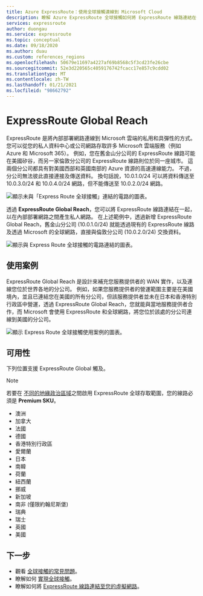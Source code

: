 ```yaml
---
title: Azure ExpressRoute：使用全球接觸連線到 Microsoft Cloud
description: 瞭解 Azure ExpressRoute 全球接觸如何將 ExpressRoute 線路連結在一起，以在您的內部部署網路之間建立私人網路。
services: expressroute
author: duongau
ms.service: expressroute
ms.topic: conceptual
ms.date: 09/18/2020
ms.author: duau
ms.custom: references_regions
ms.openlocfilehash: 50679e11697a4227af69b8568c5f3cd23fe26cbe
ms.sourcegitcommit: 52e3d220565c4059176742fcacc17e857c9cdd02
ms.translationtype: MT
ms.contentlocale: zh-TW
ms.lasthandoff: 01/21/2021
ms.locfileid: "98662792"
---
```

# <a name="expressroute-global-reach"></a>ExpressRoute Global Reach
ExpressRoute 是將內部部署網路連線到 Microsoft 雲端的私用和具彈性的方式。 您可以從您的私人資料中心或公司網路存取許多 Microsoft 雲端服務（例如 Azure 和 Microsoft 365）。 例如，您在舊金山分公司的 ExpressRoute 線路可能在美國矽谷，而另一家倫敦分公司的 ExpressRoute 線路則位於同一座城市。 這兩個分公司都具有對美國西部和英國南部的 Azure 資源的高速連線能力。 不過，分公司無法彼此直接連接及傳送資料。 換句話說，10.0.1.0/24 可以將資料傳送至 10.0.3.0/24 和 10.0.4.0/24 網路，但不能傳送至 10.0.2.0/24 網路。

![顯示未與「Express Route 全球接觸」連結的電路的圖表。][1]

透過 **ExpressRoute Global Reach**，您可以將 ExpressRoute 線路連結在一起，以在內部部署網路之間產生私人網路。 在上述範例中，透過新增 ExpressRoute Global Reach，舊金山分公司 (10.0.1.0/24) 就能透過現有的 ExpressRoute 線路及透過 Microsoft 的全球網路，直接與倫敦分公司 (10.0.2.0/24) 交換資料。 

![顯示與 Express Route 全球接觸的電路連結的圖表。][2]

## <a name="use-case"></a>使用案例
ExpressRoute Global Reach 是設計來補充您服務提供者的 WAN 實作，以及連線您位於世界各地的分公司。 例如，如果您服務提供者的營運範圍主要是在美國境內，並且已連結您在美國的所有分公司，但該服務提供者並未在日本和香港特別行政區中營運，透過 ExpressRoute Global Reach，您就能與當地服務提供者合作，而 Microsoft 會使用 ExpressRoute 和全球網路，將您位於該處的分公司連線到美國的分公司。

![顯示 Express Route 全球接觸使用案例的圖表。][3]

## <a name="availability"></a>可用性 
下列位置支援 ExpressRoute Global 觸及。 

> [!NOTE] 
> 若要在 [不同的地緣政治區域](expressroute-locations-providers.md#locations)之間啟用 ExpressRoute 全球存取範圍，您的線路必須是 **Premium SKU**。

* 澳洲
* 加拿大
* 法國
* 德國
* 香港特別行政區
* 愛爾蘭
* 日本
* 南韓
* 荷蘭
* 紐西蘭
* 挪威
* 新加坡
* 南非 (僅限約翰尼斯堡) 
* 瑞典
* 瑞士
* 英國
* 美國

## <a name="next-steps"></a>下一步
- 觀看 [全球接觸的常見問題](expressroute-faqs.md#globalreach)。
- 瞭解如何 [實現全球接觸](expressroute-howto-set-global-reach.md)。
- 瞭解如何將 [ExpressRoute 線路連結至您的虛擬網路](expressroute-howto-linkvnet-arm.md)。

<!--Image References-->
[1]: ./media/expressroute-global-reach/1.png "不含觸角擴及全球的圖表"
[2]: ./media/expressroute-global-reach/2.png "包含觸角擴及全球的圖表"
[3]: ./media/expressroute-global-reach/3.png "Global Reach 的使用案例"

